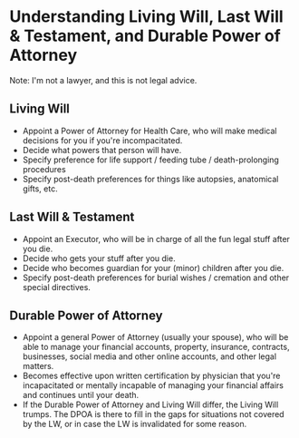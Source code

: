 # Understanding Living Will, Last Will & Testament, and Durable Power of Attorney

Note: I'm not a lawyer, and this is not legal advice.

## Living Will

- Appoint a Power of Attorney for Health Care, who will make medical decisions for you if you're incompacitated.
- Decide what powers that person will have.
- Specify preference for life support / feeding tube / death-prolonging procedures
- Specify post-death preferences for things like autopsies, anatomical gifts, etc.

## Last Will & Testament

- Appoint an Executor, who will be in charge of all the fun legal stuff after you die.
- Decide who gets your stuff after you die.
- Decide who becomes guardian for your (minor) children after you die.
- Specify post-death preferences for burial wishes / cremation and other special directives.

## Durable Power of Attorney

- Appoint a general Power of Attorney (usually your spouse), who will be able to manage your financial accounts, property, insurance, contracts, businesses, social media and other online accounts, and other legal matters.
- Becomes effective upon written certification by physician that you're incapacitated or mentally incapable of managing your financial affairs and continues until your death.  
- If the Durable Power of Attorney and Living Will differ, the Living Will trumps. The DPOA is there to fill in the gaps for situations not covered by the LW, or in case the LW is invalidated for some reason.
